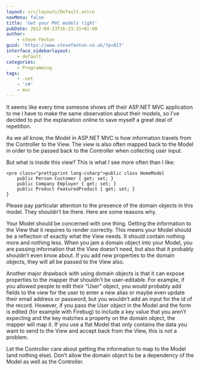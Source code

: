 ```yaml
---
layout: src/layouts/Default.astro
navMenu: false
title: 'Get your MVC models right'
pubDate: 2012-04-13T16:23:31+01:00
author:
    - steve-fenton
guid: 'https://www.stevefenton.co.uk/?p=817'
interface_sidebarlayout:
    - default
categories:
    - Programming
tags:
    - .net
    - 'c#'
    - mvc
---
```


It seems like every time someone shows off their ASP.NET MVC application to me I have to make the same observation about their models, so I’ve decided to put the explanation online to save myself a great deal of repetition.

As we all know, the Model in ASP.NET MVC is how information travels from the Controller to the View. The view is also often mapped back to the Model in order to be passed back to the Controller when collecting user input.

But what is inside this view? This is what I see more often than I like:

```
<pre class="prettyprint lang-csharp">public class HomeModel
    public Person Customer { get; set; }
    public Company Employer { get; set; }
    public Product FeaturedProduct { get; set; }
}
```

Please pay particular attention to the presence of the domain objects in this model. They shouldn’t be there. Here are some reasons why.

Your Model should be concerned with one thing. Getting the information to the View that it requires to render correctly. This means your Model should be a reflection of exactly what the View needs. It should contain nothing more and nothing less. When you jam a domain object into your Model, you are passing information that the View doesn’t need, but also that it probably shouldn’t even know about. If you add new properties to the domain objects, they will all be passed to the View also.

Another major drawback with using domain objects is that it can expose properties to the mapper that shouldn’t be user-editable. For example, if you allowed people to edit their “User” object, you would probably add fields to the view for the user to enter a new alias or maybe even update their email address or password, but you wouldn’t add an input for the id of the record. However, if you pass the User object in the Model and the form is edited (for example with Firebug) to include a key value that you aren’t expecting and the key matches a property on the domain object, the mapper will map it. If you use a flat Model that only contains the data you want to send to the View and accept back from the View, this is not a problem.

Let the Controller care about getting the information to map to the Model (and nothing else). Don’t allow the domain object to be a dependency of the Model as well as the Controller.